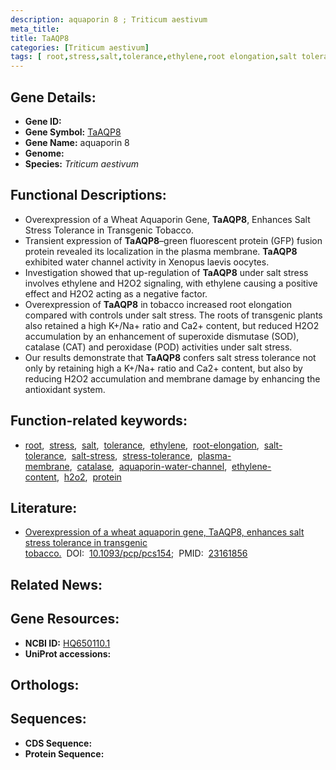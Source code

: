 ```yaml
---
description: aquaporin 8 ; Triticum aestivum
meta_title:
title: TaAQP8
categories: [Triticum aestivum]
tags: [ root,stress,salt,tolerance,ethylene,root elongation,salt tolerance,salt stress,stress tolerance,plasma membrane,catalase,aquaporin water channel,ethylene content,h2o2,protein ]
---
```


## Gene Details:
- **Gene ID:** []()
- **Gene Symbol:** <u>TaAQP8</u>
- **Gene Name:** aquaporin 8
- **Genome:** []()
- **Species:** *Triticum aestivum*

## Functional Descriptions:
   - Overexpression of a Wheat Aquaporin Gene, **TaAQP8**, Enhances Salt Stress Tolerance in Transgenic Tobacco.
   - Transient expression of **TaAQP8**–green fluorescent protein (GFP) fusion protein revealed its localization in the plasma membrane. **TaAQP8** exhibited water channel activity in Xenopus laevis oocytes.
   - Investigation showed that up-regulation of **TaAQP8** under salt stress involves ethylene and H2O2 signaling, with ethylene causing a positive effect and H2O2 acting as a negative factor.
   - Overexpression of **TaAQP8** in tobacco increased root elongation compared with controls under salt stress. The roots of transgenic plants also retained a high K+/Na+ ratio and Ca2+ content, but reduced H2O2 accumulation by an enhancement of superoxide dismutase (SOD), catalase (CAT) and peroxidase (POD) activities under salt stress.
   - Our results demonstrate that **TaAQP8** confers salt stress tolerance not only by retaining high a K+/Na+ ratio and Ca2+ content, but also by reducing H2O2 accumulation and membrane damage by enhancing the antioxidant system.

## Function-related keywords:
   - [root](/tags/root/),&nbsp;&nbsp;[stress](/tags/stress/),&nbsp;&nbsp;[salt](/tags/salt/),&nbsp;&nbsp;[tolerance](/tags/tolerance/),&nbsp;&nbsp;[ethylene](/tags/ethylene/),&nbsp;&nbsp;[root-elongation](/tags/root-elongation/),&nbsp;&nbsp;[salt-tolerance](/tags/salt-tolerance/),&nbsp;&nbsp;[salt-stress](/tags/salt-stress/),&nbsp;&nbsp;[stress-tolerance](/tags/stress-tolerance/),&nbsp;&nbsp;[plasma-membrane](/tags/plasma-membrane/),&nbsp;&nbsp;[catalase](/tags/catalase/),&nbsp;&nbsp;[aquaporin-water-channel](/tags/aquaporin-water-channel/),&nbsp;&nbsp;[ethylene-content](/tags/ethylene-content/),&nbsp;&nbsp;[h2o2](/tags/h2o2/),&nbsp;&nbsp;[protein](/tags/protein/)

## Literature:
   - [Overexpression of a wheat aquaporin gene, TaAQP8, enhances salt stress tolerance in transgenic tobacco.](https://doi.org/10.1093/pcp/pcs154)&nbsp;&nbsp;DOI:&nbsp;&nbsp;[10.1093/pcp/pcs154](https://doi.org/10.1093/pcp/pcs154);&nbsp;&nbsp;PMID:&nbsp;&nbsp;[23161856](https://pubmed.ncbi.nlm.nih.gov/23161856/)

## Related News:

## Gene Resources:
- **NCBI ID:**  [HQ650110.1](https://www.ncbi.nlm.nih.gov/gene/?term=HQ650110.1)
- **UniProt accessions:**  [](https://www.uniprot.org/uniprotkb//entry)

## Orthologs:

## Sequences:
- **CDS Sequence:**
- **Protein Sequence:**
